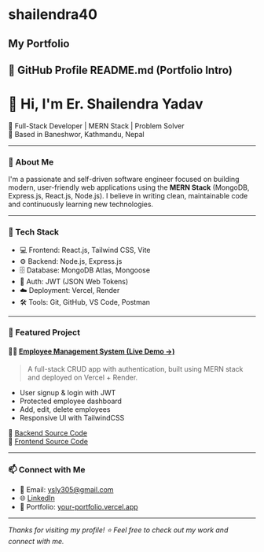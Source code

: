# shailendra40
My Portfolio
-------------
📄 GitHub Profile README.md (Portfolio Intro)
-------------

# 👋 Hi, I'm Er. Shailendra Yadav

🚀 Full-Stack Developer | MERN Stack | Problem Solver  
📍 Based in Baneshwor, Kathmandu, Nepal

---

### 🧠 About Me

I'm a passionate and self-driven software engineer focused on building modern, user-friendly web applications using the **MERN Stack** (MongoDB, Express.js, React.js, Node.js). I believe in writing clean, maintainable code and continuously learning new technologies.

---

### 🔧 Tech Stack

- 💻 Frontend: React.js, Tailwind CSS, Vite
- ⚙️ Backend: Node.js, Express.js
- 🗄️ Database: MongoDB Atlas, Mongoose
- 🔐 Auth: JWT (JSON Web Tokens)
- ☁️ Deployment: Vercel, Render
- 🛠 Tools: Git, GitHub, VS Code, Postman

---

### 📌 Featured Project

#### 🧑‍💼 [Employee Management System (Live Demo →)](https://your-frontend-app.vercel.app)

> A full-stack CRUD app with authentication, built using MERN stack and deployed on Vercel + Render.

- User signup & login with JWT
- Protected employee dashboard
- Add, edit, delete employees
- Responsive UI with TailwindCSS

🔗 [Backend Source Code](https://github.com/shailendra40/employees-mgmt-sys-backend)  
🔗 [Frontend Source Code](https://github.com/shailendra40/employees-mgmt-sys-frontend)

---

### 📫 Connect with Me

- 📧 Email: ysly305@gmail.com  
- 🌐 [LinkedIn](https://www.linkedin.com/in/er-shailendra-yadav-115881116/)  
- 💼 Portfolio: [your-portfolio.vercel.app](https://your-portfolio.vercel.app)

---

_Thanks for visiting my profile! ⭐️ Feel free to check out my work and connect with me._


